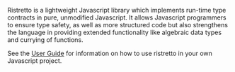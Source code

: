 Ristretto is a lightweight Javascript library which implements run-time type contracts in pure, unmodified Javascript. It allows Javascript programmers to ensure type safety, as well as more structured code but also strengthens the language in providing extended functionality like algebraic data types and currying of functions.

See the [User Guide](Documentation.md) for information on how to use ristretto in your own Javascript project.